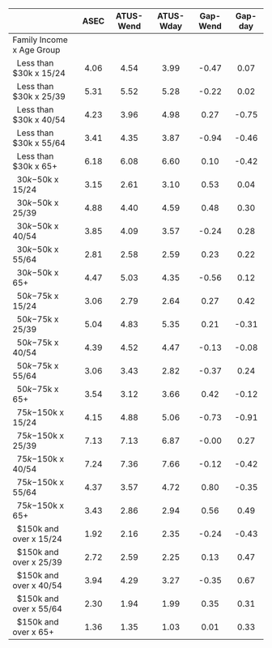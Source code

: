 
|                      |         ASEC |    ATUS-Wend |    ATUS-Wday |     Gap-Wend |      Gap-day |
| -------------------- | :----------: | :----------: | :----------: | :----------: | :----------: |
| Family Income x Age Group |              |              |              |              |              |
| &nbsp;&nbsp;Less than $30k x 15/24 |         4.06 |         4.54 |         3.99 |        -0.47 |         0.07 |
| &nbsp;&nbsp;Less than $30k x 25/39 |         5.31 |         5.52 |         5.28 |        -0.22 |         0.02 |
| &nbsp;&nbsp;Less than $30k x 40/54 |         4.23 |         3.96 |         4.98 |         0.27 |        -0.75 |
| &nbsp;&nbsp;Less than $30k x 55/64 |         3.41 |         4.35 |         3.87 |        -0.94 |        -0.46 |
| &nbsp;&nbsp;Less than $30k x 65+ |         6.18 |         6.08 |         6.60 |         0.10 |        -0.42 |
| &nbsp;&nbsp;$30k-$50k x 15/24 |         3.15 |         2.61 |         3.10 |         0.53 |         0.04 |
| &nbsp;&nbsp;$30k-$50k x 25/39 |         4.88 |         4.40 |         4.59 |         0.48 |         0.30 |
| &nbsp;&nbsp;$30k-$50k x 40/54 |         3.85 |         4.09 |         3.57 |        -0.24 |         0.28 |
| &nbsp;&nbsp;$30k-$50k x 55/64 |         2.81 |         2.58 |         2.59 |         0.23 |         0.22 |
| &nbsp;&nbsp;$30k-$50k x 65+ |         4.47 |         5.03 |         4.35 |        -0.56 |         0.12 |
| &nbsp;&nbsp;$50k-$75k x 15/24 |         3.06 |         2.79 |         2.64 |         0.27 |         0.42 |
| &nbsp;&nbsp;$50k-$75k x 25/39 |         5.04 |         4.83 |         5.35 |         0.21 |        -0.31 |
| &nbsp;&nbsp;$50k-$75k x 40/54 |         4.39 |         4.52 |         4.47 |        -0.13 |        -0.08 |
| &nbsp;&nbsp;$50k-$75k x 55/64 |         3.06 |         3.43 |         2.82 |        -0.37 |         0.24 |
| &nbsp;&nbsp;$50k-$75k x 65+ |         3.54 |         3.12 |         3.66 |         0.42 |        -0.12 |
| &nbsp;&nbsp;$75k-$150k x 15/24 |         4.15 |         4.88 |         5.06 |        -0.73 |        -0.91 |
| &nbsp;&nbsp;$75k-$150k x 25/39 |         7.13 |         7.13 |         6.87 |        -0.00 |         0.27 |
| &nbsp;&nbsp;$75k-$150k x 40/54 |         7.24 |         7.36 |         7.66 |        -0.12 |        -0.42 |
| &nbsp;&nbsp;$75k-$150k x 55/64 |         4.37 |         3.57 |         4.72 |         0.80 |        -0.35 |
| &nbsp;&nbsp;$75k-$150k x 65+ |         3.43 |         2.86 |         2.94 |         0.56 |         0.49 |
| &nbsp;&nbsp;$150k and over x 15/24 |         1.92 |         2.16 |         2.35 |        -0.24 |        -0.43 |
| &nbsp;&nbsp;$150k and over x 25/39 |         2.72 |         2.59 |         2.25 |         0.13 |         0.47 |
| &nbsp;&nbsp;$150k and over x 40/54 |         3.94 |         4.29 |         3.27 |        -0.35 |         0.67 |
| &nbsp;&nbsp;$150k and over x 55/64 |         2.30 |         1.94 |         1.99 |         0.35 |         0.31 |
| &nbsp;&nbsp;$150k and over x 65+ |         1.36 |         1.35 |         1.03 |         0.01 |         0.33 |

